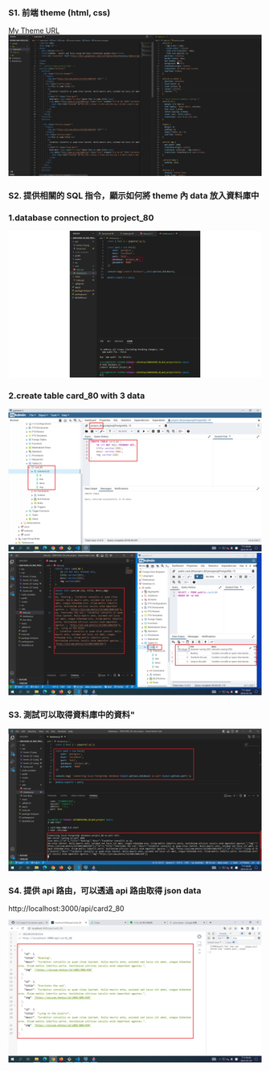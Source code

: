 ### S1. 前端 theme (html, css)

[My Theme URL](https://codepen.io/utilitybend/pen/bGvjLba)
![](Server_S1.png)

### S2. 提供相關的 SQL 指令，顯示如何將 theme 內 data 放入資料庫中

### 1.database connection to project_80

![](Server_S2-1.png)

### 2.create table card_80 with 3 data

![](Server_S2-2.png)
![](Server_S2-3.png)

### S3. 測試可以取得資料庫中的資料"

![](Server_S3.png)

### S4. 提供 api 路由，可以透過 api 路由取得 json data

http://localhost:3000/api/card2_80

![](Server_S4.png)
